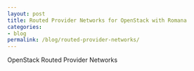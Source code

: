 ```yaml
---
layout: post
title: Routed Provider Networks for OpenStack with Romana 
categories:
- blog
permalink: /blog/routed-provider-networks/
---
```


OpenStack Routed Provider Networks
 
